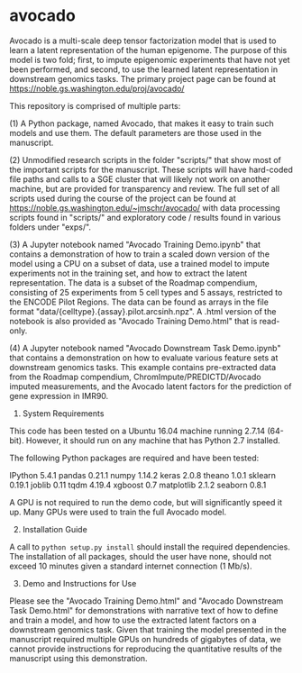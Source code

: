 # avocado

Avocado is a multi-scale deep tensor factorization model that is used to learn a latent representation of the human epigenome. The purpose of this model is two fold; first, to impute epigenomic experiments that have not yet been performed, and second, to use the learned latent representation in downstream genomics tasks. The primary project page can be found at https://noble.gs.washington.edu/proj/avocado/ 

This repository is comprised of multiple parts:

(1) A Python package, named Avocado, that makes it easy to train such models and use them. The default parameters are those used in the manuscript.

(2) Unmodified research scripts in the folder "scripts/" that show most of the important scripts for the manuscript. These scripts will have hard-coded file paths and calls to a SGE cluster that will likely not work on another machine, but are provided for transparency and review. The full set of all scripts used during the course of the project can be found at https://noble.gs.washington.edu/~jmschr/avocado/ with data processing scripts found in "scripts/" and exploratory code / results found in various folders under "exps/". 

(3) A Jupyter notebook named "Avocado Training Demo.ipynb" that contains a demonstration of how to train a scaled down version of the model using a CPU on a subset of data, use a trained model to impute experiments not in the training set, and how to extract the latent representation. The data is a subset of the Roadmap compendium, consisting of 25 experiments from 5 cell types and 5 assays, restricted to the ENCODE Pilot Regions. The data can be found as arrays in the file format "data/{celltype}.{assay}.pilot.arcsinh.npz". A .html version of the notebook is also provided as "Avocado Training Demo.html" that is read-only.

(4) A Jupyter notebook named "Avocado Downstream Task Demo.ipynb" that contains a demonstration on how to evaluate various feature sets at downstream genomics tasks. This example contains pre-extracted data from the Roadmap compendium, ChromImpute/PREDICTD/Avocado imputed measurements, and the Avocado latent factors for the prediction of gene expression in IMR90.

1) System Requirements

This code has been tested on a Ubuntu 16.04 machine running 2.7.14 (64-bit). However, it should run on any machine that has Python 2.7 installed.

The following Python packages are required and have been tested:

IPython     5.4.1
pandas      0.21.1
numpy       1.14.2
keras       2.0.8
theano      1.0.1
sklearn     0.19.1
joblib      0.11
tqdm        4.19.4
xgboost     0.7
matplotlib  2.1.2
seaborn     0.8.1

A GPU is not required to run the demo code, but will significantly speed it up. Many GPUs were used to train the full Avocado model.

2) Installation Guide

A call to `python setup.py install` should install the required dependencies. The installation of all packages, should the user have none, should not exceed 10 minutes given a standard internet connection (1 Mb/s).

3) Demo and Instructions for Use

Please see the "Avocado Training Demo.html" and "Avocado Downstream Task Demo.html" for demonstrations with narrative text of how to define and train a model, and how to use the extracted latent factors on a downstream genomics task. Given that training the model presented in the manuscript required multiple GPUs on hundreds of gigabytes of data, we cannot provide instructions for reproducing the quantitative results of the manuscript using this demonstration.
